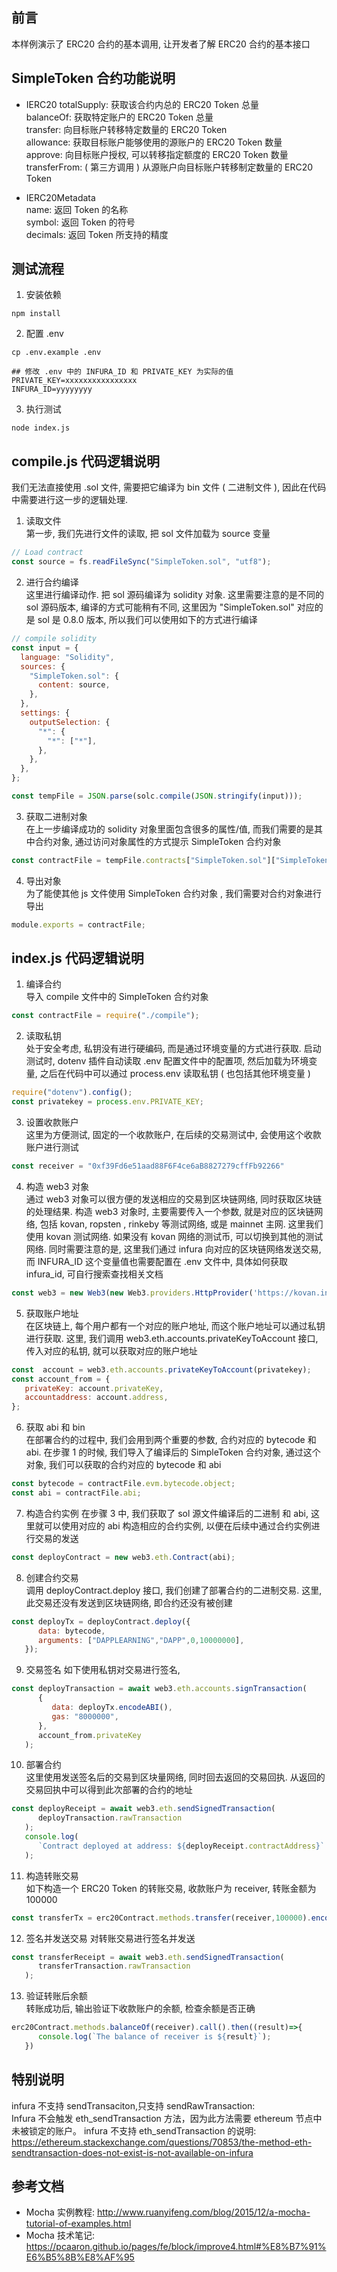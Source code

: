 ## 前言  
本样例演示了 ERC20 合约的基本调用, 让开发者了解 ERC20 合约的基本接口
## SimpleToken 合约功能说明   
- IERC20
totalSupply:  获取该合约内总的 ERC20 Token 总量  
balanceOf:    获取特定账户的 ERC20 Token 总量  
transfer:     向目标账户转移特定数量的 ERC20 Token  
allowance:    获取目标账户能够使用的源账户的 ERC20 Token 数量  
approve:      向目标账户授权, 可以转移指定额度的 ERC20 Token 数量  
transferFrom: ( 第三方调用 ) 从源账户向目标账户转移制定数量的 ERC20 Token  

- IERC20Metadata  
name:         返回 Token 的名称  
symbol:       返回 Token 的符号  
decimals:     返回 Token 所支持的精度  

## 测试流程
1. 安装依赖  
```
npm install
```

2. 配置 .env  
```
cp .env.example .env

## 修改 .env 中的 INFURA_ID 和 PRIVATE_KEY 为实际的值  
PRIVATE_KEY=xxxxxxxxxxxxxxxx
INFURA_ID=yyyyyyyy
```

3. 执行测试  
```
node index.js
```
## compile.js 代码逻辑说明    
我们无法直接使用 .sol 文件, 需要把它编译为 bin 文件 ( 二进制文件 ), 因此在代码中需要进行这一步的逻辑处理.  
1) 读取文件   
第一步, 我们先进行文件的读取, 把 sol 文件加载为 source 变量 
```js
// Load contract
const source = fs.readFileSync("SimpleToken.sol", "utf8");
```

2) 进行合约编译    
这里进行编译动作. 把 sol 源码编译为 solidity 对象. 这里需要注意的是不同的 sol 源码版本, 编译的方式可能稍有不同, 这里因为 "SimpleToken.sol" 对应的是 sol 是 0.8.0 版本, 所以我们可以使用如下的方式进行编译 
```js 
// compile solidity
const input = {
  language: "Solidity",
  sources: {
    "SimpleToken.sol": {
      content: source,
    },
  },
  settings: {
    outputSelection: {
      "*": {
        "*": ["*"],
      },
    },
  },
};

const tempFile = JSON.parse(solc.compile(JSON.stringify(input)));
```

3) 获取二进制对象  
在上一步编译成功的 solidity 对象里面包含很多的属性/值, 而我们需要的是其中合约对象, 通过访问对象属性的方式提示 SimpleToken 合约对象  
```js
const contractFile = tempFile.contracts["SimpleToken.sol"]["SimpleToken"];
```

4) 导出对象  
为了能使其他 js 文件使用 SimpleToken 合约对象 , 我们需要对合约对象进行导出
```js
module.exports = contractFile;
```

## index.js 代码逻辑说明  
1) 编译合约  
导入 compile 文件中的 SimpleToken 合约对象 
```js
const contractFile = require("./compile");
```

2) 读取私钥  
处于安全考虑, 私钥没有进行硬编码, 而是通过环境变量的方式进行获取. 启动测试时, dotenv 插件自动读取 .env 配置文件中的配置项, 然后加载为环境变量, 之后在代码中可以通过 process.env 读取私钥 ( 也包括其他环境变量 )    
```js
require("dotenv").config();
const privatekey = process.env.PRIVATE_KEY;
```

3) 设置收款账户   
这里为方便测试, 固定的一个收款账户, 在后续的交易测试中, 会使用这个收款账户进行测试  
```js
const receiver = "0xf39Fd6e51aad88F6F4ce6aB8827279cffFb92266"
```

4) 构造 web3 对象   
通过 web3 对象可以很方便的发送相应的交易到区块链网络, 同时获取区块链的处理结果. 
构造 web3 对象时, 主要需要传入一个参数, 就是对应的区块链网络, 包括 kovan, ropsten , rinkeby 等测试网络, 或是 mainnet 主网. 
这里我们使用 kovan 测试网络. 如果没有 kovan 网络的测试币, 可以切换到其他的测试网络. 
同时需要注意的是, 这里我们通过 infura 向对应的区块链网络发送交易, 而 INFURA_ID 这个变量值也需要配置在 .env 文件中, 具体如何获取 infura_id, 可自行搜索查找相关文档 
```js
const web3 = new Web3(new Web3.providers.HttpProvider('https://kovan.infura.io/v3/' + process.env.INFURA_ID));
```

5) 获取账户地址  
在区块链上, 每个用户都有一个对应的账户地址, 而这个账户地址可以通过私钥进行获取. 这里, 我们调用 web3.eth.accounts.privateKeyToAccount 接口, 传入对应的私钥, 就可以获取对应的账户地址
```js
const  account = web3.eth.accounts.privateKeyToAccount(privatekey);
const account_from = {
   privateKey: account.privateKey,
   accountaddress: account.address,
};
```

6) 获取 abi 和 bin  
在部署合约的过程中, 我们会用到两个重要的参数, 合约对应的 bytecode 和 abi. 在步骤 1 的时候, 我们导入了编译后的 SimpleToken 合约对象, 通过这个对象, 我们可以获取的合约对应的 bytecode 和 abi  
```js
const bytecode = contractFile.evm.bytecode.object;
const abi = contractFile.abi;
```

7) 构造合约实例 
在步骤 3 中, 我们获取了 sol 源文件编译后的二进制 和 abi, 这里就可以使用对应的 abi 构造相应的合约实例, 以便在后续中通过合约实例进行交易的发送
```js
const deployContract = new web3.eth.Contract(abi);
```

8) 创建合约交易   
调用 deployContract.deploy 接口, 我们创建了部署合约的二进制交易. 这里, 此交易还没有发送到区块链网络, 即合约还没有被创建  
```js
const deployTx = deployContract.deploy({
      data: bytecode,
      arguments: ["DAPPLEARNING","DAPP",0,10000000],
   });
```

9) 交易签名 
如下使用私钥对交易进行签名,
```js
const deployTransaction = await web3.eth.accounts.signTransaction(
      {
         data: deployTx.encodeABI(),
         gas: "8000000",
      },
      account_from.privateKey
   );
```

10) 部署合约  
这里使用发送签名后的交易到区块量网络, 同时回去返回的交易回执. 从返回的交易回执中可以得到此次部署的合约的地址 
```js
const deployReceipt = await web3.eth.sendSignedTransaction(
      deployTransaction.rawTransaction
   );
   console.log(
      `Contract deployed at address: ${deployReceipt.contractAddress}`
   );
```

11) 构造转账交易  
如下构造一个 ERC20 Token 的转账交易, 收款账户为 receiver, 转账金额为 100000 
```js 
const transferTx = erc20Contract.methods.transfer(receiver,100000).encodeABI();
```

12) 签名并发送交易 
对转账交易进行签名并发送  
```js
const transferReceipt = await web3.eth.sendSignedTransaction(
      transferTransaction.rawTransaction
   );
```

13) 验证转账后余额  
转账成功后, 输出验证下收款账户的余额, 检查余额是否正确  
```js
erc20Contract.methods.balanceOf(receiver).call().then((result)=>{
      console.log(`The balance of receiver is ${result}`);
   })
```

## 特别说明  
infura 不支持 sendTransaciton,只支持 sendRawTransaction:  
Infura 不会触发 eth_sendTransaction 方法，因为此方法需要 ethereum 节点中未被锁定的账户。
infura 不支持 eth_sendTransaction 的说明:   
https://ethereum.stackexchange.com/questions/70853/the-method-eth-sendtransaction-does-not-exist-is-not-available-on-infura 

## 参考文档  
- Mocha 实例教程: http://www.ruanyifeng.com/blog/2015/12/a-mocha-tutorial-of-examples.html    
- Mocha 技术笔记:  https://pcaaron.github.io/pages/fe/block/improve4.html#%E8%B7%91%E6%B5%8B%E8%AF%95   
